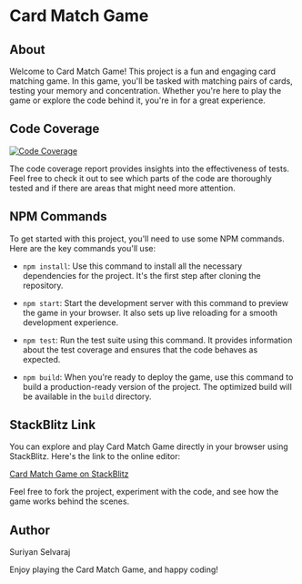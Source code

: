 # Card Match Game

## About

Welcome to Card Match Game! This project is a fun and engaging card matching game. In this game, you'll be tasked with matching pairs of cards, testing your memory and concentration. Whether you're here to play the game or explore the code behind it, you're in for a great experience.

## Code Coverage

[![Code Coverage](https://codecov.io/github/suriyanS/card-match-game/graph/badge.svg?token=WEVJ78UJ25)](https://codecov.io/github/suriyanS/card-match-game)

The code coverage report provides insights into the effectiveness of tests. Feel free to check it out to see which parts of the code are thoroughly tested and if there are areas that might need more attention.

## NPM Commands

To get started with this project, you'll need to use some NPM commands. Here are the key commands you'll use:

- `npm install`: Use this command to install all the necessary dependencies for the project. It's the first step after cloning the repository.

- `npm start`: Start the development server with this command to preview the game in your browser. It also sets up live reloading for a smooth development experience.

- `npm test`: Run the test suite using this command. It provides information about the test coverage and ensures that the code behaves as expected.

- `npm build`: When you're ready to deploy the game, use this command to build a production-ready version of the project. The optimized build will be available in the `build` directory.

## StackBlitz Link

You can explore and play Card Match Game directly in your browser using StackBlitz. Here's the link to the online editor:

[Card Match Game on StackBlitz](https://stackblitz.com/edit/stackblitz-starters-e1hbzx)

Feel free to fork the project, experiment with the code, and see how the game works behind the scenes.

## Author

Suriyan Selvaraj

Enjoy playing the Card Match Game, and happy coding!
